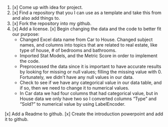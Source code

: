 1. [x] Come up with idea for project.
2. [x] Find a repository that you I can use as a template and take this from and also add things to.
3. [x] Fork the repository into my github.
4. [x] Add a license.
[x] Begin changing the data and the code to better fit our purpose:
    - Changed Excel data name from Car to House. Changed subject names, and columns into topics that are related to real estate, like type of house, # of bedrooms         and bathrooms.
    - Imported Stat Models, and the Metric Score in order to implement the code.
    - Preprocessed the data since it is important to have accurate results by looking for missing or null values; filling the missing value with 0. Fortunately, we       didn't have any null values in our data.
    - Check to see if we have any categorical value in our data table, and if so, then we need to change it to numerical values.
    - In Car data we had four columns that  had categorical value, but in House data we only have two so I converted columns “Type” and “Sold?” to numerical value         by using LabelEncoder.

 [x] Add a Readme to github.
 [x] Create the introduction powerpoint and add it to github.



